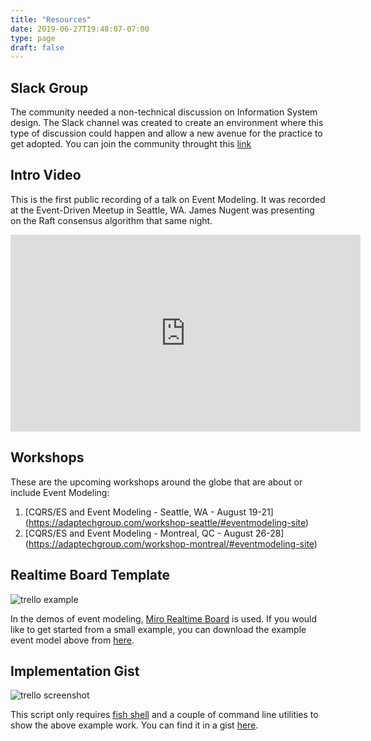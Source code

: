 ```yaml
---
title: "Resources"
date: 2019-06-27T19:48:07-07:00
type: page
draft: false
---
```


## Slack Group

The community needed a non-technical discussion on Information System design. The Slack channel was created to create an environment where this type of discussion could happen and allow a new avenue for the practice to get adopted. You can join the community throught this [link](https://join.slack.com/t/eventmodeling/shared_invite/enQtNjc1NDk0NjcwMjQ2LTM3NjY5MmE1ODE0MDU3MzU2MzcyNGRiZDZjNTNkOTJmOTNmNzU2NjRjMzNlYjE4ZmViMTllODUwZjY1M2E3Yjk)

## Intro Video

This is the first public recording of a talk on Event Modeling. It was recorded at the Event-Driven Meetup in Seattle, WA. James Nugent was presenting on the Raft consensus algorithm that same night.

<iframe width="560" height="315" src="https://www.youtube.com/embed/htxlr8QxeGc" frameborder="0" allow="accelerometer; autoplay; encrypted-media; gyroscope; picture-in-picture" allowfullscreen></iframe>

## Workshops

These are the upcoming workshops around the globe that are about or include Event Modeling:

1. [CQRS/ES and Event Modeling - Seattle, WA - August 19-21] (https://adaptechgroup.com/workshop-seattle/#eventmodeling-site)
2. [CQRS/ES and Event Modeling - Montreal, QC - August 26-28] (https://adaptechgroup.com/workshop-montreal/#eventmodeling-site)

## Realtime Board Template

![trello example](../event-modeling-tutorial.jpg)

In the demos of event modeling, [Miro Realtime Board](https://miro.com) is used. If you would like to get started from a small example, you can download the example event model above from [here](/event-modeling.rtb).

## Implementation Gist

![trello screenshot](../trello-screenshot.png)

This script only requires [fish shell](https://github.com/fish-shell/fish-shell) and a couple of command line utilities to show the above example work. You can find it in a gist [here](https://gist.github.com/adymitruk/7fc2adb8598ad861d4b3dae114afd4c9).
